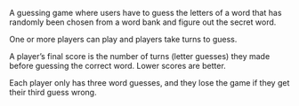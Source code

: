 A guessing game where users have to guess the letters of a word that has randomly been chosen from a word bank and figure out the secret word. 

One or more players can play and players take turns to guess.

A player’s final score is the number of turns (letter guesses) they made before guessing the correct word. Lower scores are better.

Each player only has three word guesses, and they lose the game if they get their third guess
wrong.